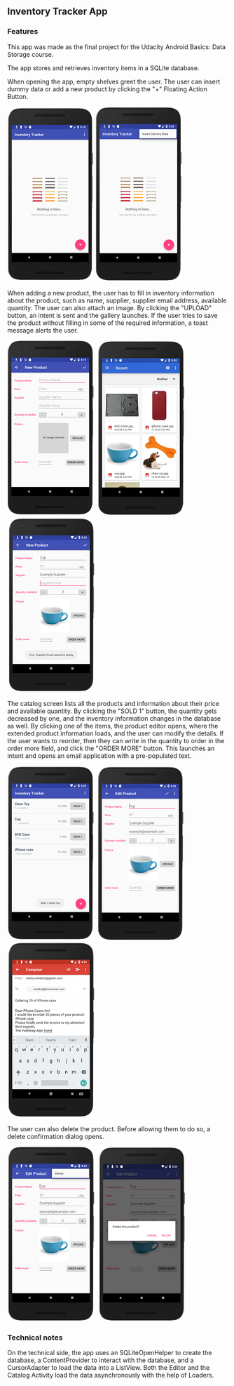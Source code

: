 ## Inventory Tracker App  

### Features  

This app was made as the final project for the Udacity Android Basics: Data Storage course.  

The app stores and retrieves inventory items in a SQLite database.  

When opening the app, empty shelves greet the user. The user can insert dummy data or add a new product by clicking the "+" Floating Action Button.  

![Empty shelves screenshot](screenshots/empty_shelf.PNG) ![Insert dummy data](screenshots/insert_dummy_data.PNG)   

When adding a new product, the user has to fill in inventory information about the product, such as name, supplier, supplier email address, available 
quantity. The user can also attach an image. By clicking the "UPLOAD" button, an intent is sent and the gallery launches. If the user tries to save the
product without filling in some of the required information, a toast message alerts the user.  

![New product](screenshots/new_product.PNG) ![Attach picture from gallery](screenshots/gallery_launcher.PNG) ![Error - missing field](screenshots/toast_message.PNG)  

The catalog screen lists all the products and information about their price and available quantity. By clicking the "SOLD 1" button, the quantity
gets decreased by one, and the inventory information changes in the database as well. By clicking one of the items, the product editor opens, where 
the extended product information loads, and the user can modify the details. If the user wants to reorder, then they can write in the quantity to order
in the order more field, and click the "ORDER MORE" button. This launches an intent and opens an email application with a pre-populated text.  

![Catalog and sold one](screenshots/sold_one.PNG) ![Product editor](screenshots/edit_product.PNG) ![Reorder email](screenshots/email_reorder.PNG)  

The user can also delete the product. Before allowing them to do so, a delete confirmation dialog opens.  

![Delete option](screenshots/delete_product.PNG) ![Delete confirmation](screenshots/delete_confirmation.PNG)  

### Technical notes  

On the technical side, the app uses an SQLiteOpenHelper to create the database, a ContentProvider to interact with the database, and a CursorAdapter
to load the data into a ListView. Both the Editor and the Catalog Activity load the data asynchronously with the help of Loaders.


